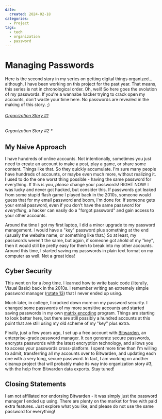 ```yaml
---
date:
  created: 2024-02-18
categories:
  - Project
tags:
  - tech
  - organization
  - password
---
```

# Managing Passwords

Here is the second story in my series on getting digital things organized... although, I have been working on this project for the past year. That means, this series is not in chronological order. Oh, well! So here goes the evolution of my passwords. If you're a wannabe hacker trying to crack open my accounts, don't waste your time here. No passwords are revealed in the making of this story. ;)

<!-- more -->

###### [Organization Story #1](./2024-02-11-backup.md)

###### Organization Story #2 \*

## My Naive Approach

I have hundreds of online accounts. Not intentionally, sometimes you just need to create an account to make a post, play a game, or share some content. Things like that. So they quickly accumulate. I'm sure many people have hundreds of accounts, or maybe even much more, without realizing it. I used to do the one worst thing possible - having the same password for everything. If this is you, *please* change your passwords! RIGHT NOW! I was lucky and never got hacked, but consider this. If passwords got leaked from some stupid flash game I played back in the 2010s, someone would guess that for my email password and boom, I'm done for. If someone gets your email password, even if you don't have the same password for *everything*, a hacker can easily do a "forgot password" and gain access to your other accounts.

Around the time I got my first laptop, I did a minor upgrade to my password management. I would have a "key" password plus something at the end (usually the website name, or something like that.) So at least, my passwords weren't the same, but again, if someone got ahold of my "key", then it would still be pretty easy for them to break into my other accounts. Around this time, I started saving my passwords in plain text format on my computer as well. Not a great idea!

## Cyber Security

This went on for a *long* time. I learned how to write basic code (literally, Visual Basic) back in the 2010s. I remember writing an extremely simple password manager ([rotate 13](https://en.wikipedia.org/wiki/ROT13)) that I never ended up using.

Much later, in college, I cracked down more on my password security. I changed some passwords of my more sensitive accounts and started saving passwords in my own [matrix encoding](https://math.libretexts.org/Bookshelves/Applied_Mathematics/Applied_Finite_Mathematics_(Sekhon_and_Bloom)/02:_Matrices/2.05:_Application_of_Matrices_in_Cryptography) program. Things are starting to look better here, but there are still possibly a hundred accounts at this point that are still using my old scheme of my "key" plus extra.

Finally, just a few years ago, I set up a free account with [Bitwarden](https://bitwarden.com/), an enterprise-grade password manager. It can generate secure passwords, encrypts passwords with the latest encryption technology, and allows you to access your passwords cross-platform. I spent more time than I'm willing to admit, transferring all my accounts over to Bitwarden, and updating each one with a very long, secure password. In fact, I am working on another cleanup project that will probably make its way into organization story #3, with the help from Bitwarden data exports. Stay tuned!

## Closing Statements

I am not affiliated nor endorsing Bitwarden - it was simply just the password manager I ended up using. There are plenty on the market for free with paid extra features. Just explore what you like, and please do not use the same password for everything!